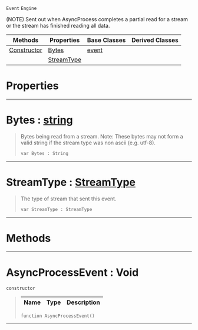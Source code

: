 `Event` `Engine`



(NOTE) Sent out when AsyncProcess completes a partial read for a stream or the stream has finished reading all data.

|Methods|Properties|Base Classes|Derived Classes|
|---|---|---|---|
|[ Constructor](https://plasmaengine.github.io/PlasmaDocs/Plasma1/C++/code_reference/class_reference/asyncprocessevent.markdown#asyncprocessevent-void)|[ Bytes](https://plasmaengine.github.io/PlasmaDocs/Plasma1/C++/code_reference/class_reference/asyncprocessevent.markdown#bytes-plasma-engine-docume)|[event](https://plasmaengine.github.io/PlasmaDocs/Plasma1/C++/code_reference/class_reference/event.markdown)| |
| |[ StreamType](https://plasmaengine.github.io/PlasmaDocs/Plasma1/C++/code_reference/class_reference/asyncprocessevent.markdown#streamtype-plasma-engine-d)| | |


 #  Properties


---  
 #  Bytes : [string](https://plasmaengine.github.io/PlasmaDocs/Plasma1/C++/code_reference/lightning_base_types/string.markdown)

> Bytes being read from a stream. Note: These bytes may not form a valid string if the stream type was non ascii (e.g. utf-8).
> ``` lang=cpp, name=Lightning
> var Bytes : String


---  
 #  StreamType : [StreamType](https://plasmaengine.github.io/PlasmaDocs/Plasma1/C++/code_reference/enum_reference.markdown#streamtype)

> The type of stream that sent this event.
> ``` lang=cpp, name=Lightning
> var StreamType : StreamType


---  
 #  Methods


---  
 #  AsyncProcessEvent : Void

 `constructor`

> 
> |Name|Type|Description|
> |---|---|---|
> ``` lang=cpp, name=Lightning
> function AsyncProcessEvent()
> ``` 


---  
 

 